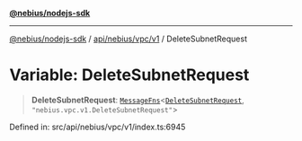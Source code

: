 [**@nebius/nodejs-sdk**](../../../../../README.md)

***

[@nebius/nodejs-sdk](../../../../../README.md) / [api/nebius/vpc/v1](../README.md) / DeleteSubnetRequest

# Variable: DeleteSubnetRequest

> **DeleteSubnetRequest**: [`MessageFns`](../../../../../runtime/protos/core/interfaces/MessageFns.md)\<[`DeleteSubnetRequest`](../interfaces/DeleteSubnetRequest.md), `"nebius.vpc.v1.DeleteSubnetRequest"`\>

Defined in: src/api/nebius/vpc/v1/index.ts:6945
